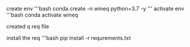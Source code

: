 create env
'''bash
conda create -n wineq python=3.7 -y
'''
activate env
'''bash
conda activate  wineq

created q req file

install the req
'''bash
pip install -r requrements.txt